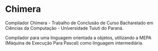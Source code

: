 # Chimera
Compilador Chimera - Trabalho de Conclusão de Curso Bacharelado em Ciências da Computação - Universidade Tuiuti do Paraná.

Compilador para uma linguagem orientada a objetos, utilizando a MEPA (Máquina de Execução Para Pascal) como linguagem intermediária.
